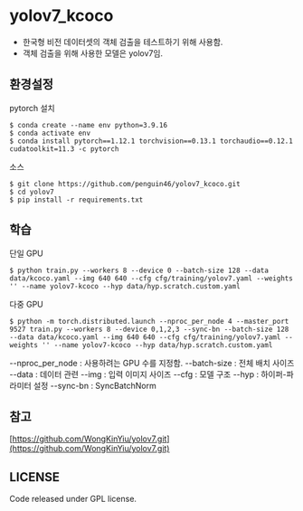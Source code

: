 # yolov7_kcoco

* 한국형 비전 데이터셋의 객체 검출을 테스트하기 위해 사용함.
* 객체 검출을 위해 사용한 모델은 yolov7임.

## 환경설정
pytorch 설치
``` shell
$ conda create --name env python=3.9.16
$ conda activate env
$ conda install pytorch==1.12.1 torchvision==0.13.1 torchaudio==0.12.1 cudatoolkit=11.3 -c pytorch
```
소스
``` shell
$ git clone https://github.com/penguin46/yolov7_kcoco.git
$ cd yolov7
$ pip install -r requirements.txt
```

## 학습
단일 GPU
``` shell
$ python train.py --workers 8 --device 0 --batch-size 128 --data data/kcoco.yaml --img 640 640 --cfg cfg/training/yolov7.yaml --weights '' --name yolov7-kcoco --hyp data/hyp.scratch.custom.yaml
```
다중 GPU
``` shell
$ python -m torch.distributed.launch --nproc_per_node 4 --master_port 9527 train.py --workers 8 --device 0,1,2,3 --sync-bn --batch-size 128 --data data/kcoco.yaml --img 640 640 --cfg cfg/training/yolov7.yaml --weights '' --name yolov7-kcoco --hyp data/hyp.scratch.custom.yaml
```
--nproc_per_node : 사용하려는 GPU 수를 지정함.
--batch-size : 전체 배치 사이즈
--data : 데이터 관련
--img : 입력 이미지 사이즈
--cfg : 모델 구조
--hyp : 하이퍼-파라미터 설정
--sync-bn : SyncBatchNorm


## 참고
[https://github.com/WongKinYiu/yolov7.git](https://github.com/WongKinYiu/yolov7.git)
## LICENSE
Code released under GPL license.
